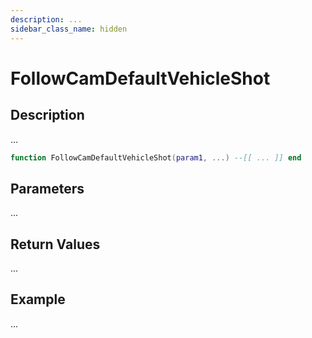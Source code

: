 ```yaml
---
description: ...
sidebar_class_name: hidden
---
```


# FollowCamDefaultVehicleShot

## Description

...

```lua
function FollowCamDefaultVehicleShot(param1, ...) --[[ ... ]] end
```

## Parameters

...

## Return Values

...

## Example

...

